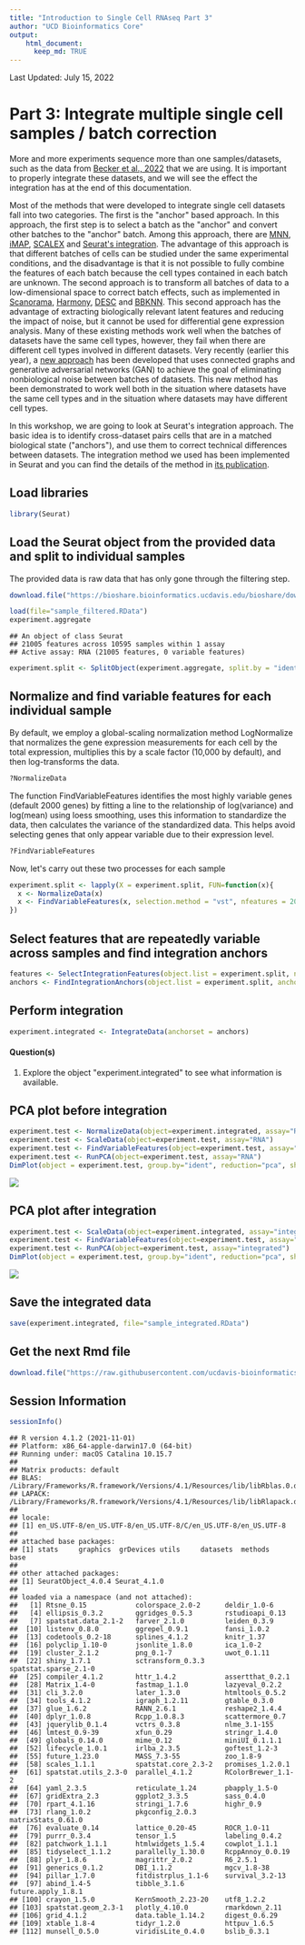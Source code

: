 ```yaml
---
title: "Introduction to Single Cell RNAseq Part 3"
author: "UCD Bioinformatics Core"
output:
    html_document:
      keep_md: TRUE
---
```



Last Updated: July 15, 2022

# Part 3: Integrate multiple single cell samples / batch correction

More and more experiments sequence more than one samples/datasets, such as the data from [Becker et al., 2022](https://www.nature.com/articles/s41588-022-01088-x) that we are using. It is important to properly integrate these datasets, and we will see the effect the integration has at the end of this documentation.

Most of the methods that were developed to integrate single cell datasets fall into two categories. The first is the "anchor" based approach. In this approach, the first step is to select a batch as the "anchor" and convert other batches to the "anchor" batch. Among this approach, there are [MNN](https://github.com/MarioniLab/MNN2017), [iMAP](https://github.com/Svvord/iMAP), [SCALEX](https://github.com/jsxlei/SCALEX) and [Seurat's integration](https://www.cell.com/cell/fulltext/S0092-8674(19)30559-8). The advantage of this approach is that different batches of cells can be studied under the same experimental conditions, and the disadvantage is that it is not possible to fully combine the features of each batch because the cell types contained in each batch are unknown. The second approach is to transform all batches of data to a low-dimensional space to correct batch effects, such as implemented in [Scanorama](https://github.com/brianhie/scanorama), [Harmony](https://github.com/immunogenomics/harmony), [DESC](https://www.nature.com/articles/s41467-020-15851-3) and [BBKNN](https://github.com/Teichlab/bbknn). This second approach has the advantage of extracting biologically relevant latent features and reducing the impact of noise, but it cannot be used for differential gene expression analysis. Many of these existing methods work well when the batches of datasets have the same cell types, however, they fail when there are different cell types involved in different datasets. Very recently (earlier this year), a [new approach](https://www.mdpi.com/1422-0067/23/4/2082) has been developed that uses connected graphs and generative adversarial networks (GAN) to achieve the goal of eliminating nonbiological noise between batches of datasets. This new method has been demonstrated to work well both in the situation where datasets have the same cell types and in the situation where datasets may have different cell types.


In this workshop, we are going to look at Seurat's integration approach. The basic idea is to identify cross-dataset pairs cells that are in a matched biological state ("anchors"), and use them to correct technical differences between datasets. The integration method we used has been implemented in Seurat and you can find the details of the method in [its publication](https://www.cell.com/cell/fulltext/S0092-8674(19)30559-8).


## Load libraries

```r
library(Seurat)
```

## Load the Seurat object from the provided data and split to individual samples

The provided data is raw data that has only gone through the filtering step.


```r
download.file("https://bioshare.bioinformatics.ucdavis.edu/bioshare/download/feb28v7lew62um4/sample_filtered.RData", "sample_filtered.RData")
```



```r
load(file="sample_filtered.RData")
experiment.aggregate
```

```
## An object of class Seurat 
## 21005 features across 10595 samples within 1 assay 
## Active assay: RNA (21005 features, 0 variable features)
```

```r
experiment.split <- SplitObject(experiment.aggregate, split.by = "ident")
```

## Normalize and find variable features for each individual sample

By default, we employ a global-scaling normalization method LogNormalize that normalizes the gene expression measurements for each cell by the total expression, multiplies this by a scale factor (10,000 by default), and then log-transforms the data.



```r
?NormalizeData
```

The function FindVariableFeatures identifies the most highly variable genes (default 2000 genes) by fitting a line to the relationship of log(variance) and log(mean) using loess smoothing, uses this information to standardize the data, then calculates the variance of the standardized data.  This helps avoid selecting genes that only appear variable due to their expression level.



```r
?FindVariableFeatures
```

Now, let's carry out these two processes for each sample



```r
experiment.split <- lapply(X = experiment.split, FUN=function(x){
  x <- NormalizeData(x)
  x <- FindVariableFeatures(x, selection.method = "vst", nfeatures = 20000)
})
```

## Select features that are repeatedly variable across samples and find integration anchors


```r
features <- SelectIntegrationFeatures(object.list = experiment.split, nfeatures = 10000)
anchors <- FindIntegrationAnchors(object.list = experiment.split, anchor.features = features)
```


## Perform integration


```r
experiment.integrated <- IntegrateData(anchorset = anchors)
```


#### Question(s)

1. Explore the object "experiment.integrated" to see what information is available.

## PCA plot before integration


```r
experiment.test <- NormalizeData(object=experiment.integrated, assay="RNA")
experiment.test <- ScaleData(object=experiment.test, assay="RNA")
experiment.test <- FindVariableFeatures(object=experiment.test, assay="RNA")
experiment.test <- RunPCA(object=experiment.test, assay="RNA")
DimPlot(object = experiment.test, group.by="ident", reduction="pca", shuffle=TRUE)
```

![](scRNA_Workshop-PART3_files/figure-html/unnamed-chunk-4-1.png)<!-- -->

## PCA plot after integration


```r
experiment.test <- ScaleData(object=experiment.integrated, assay="integrated")
experiment.test <- FindVariableFeatures(object=experiment.test, assay="integrated")
experiment.test <- RunPCA(object=experiment.test, assay="integrated")
DimPlot(object = experiment.test, group.by="ident", reduction="pca", shuffle=TRUE)
```

![](scRNA_Workshop-PART3_files/figure-html/unnamed-chunk-5-1.png)<!-- -->

## Save the integrated data


```r
save(experiment.integrated, file="sample_integrated.RData")
```

## Get the next Rmd file

```r
download.file("https://raw.githubusercontent.com/ucdavis-bioinformatics-training/2022-March-Single-Cell-RNA-Seq-Analysis/main/data_analysis/scRNA_Workshop-PART4.Rmd", "scRNA_Workshop-PART4.Rmd")
```

## Session Information

```r
sessionInfo()
```

```
## R version 4.1.2 (2021-11-01)
## Platform: x86_64-apple-darwin17.0 (64-bit)
## Running under: macOS Catalina 10.15.7
## 
## Matrix products: default
## BLAS:   /Library/Frameworks/R.framework/Versions/4.1/Resources/lib/libRblas.0.dylib
## LAPACK: /Library/Frameworks/R.framework/Versions/4.1/Resources/lib/libRlapack.dylib
## 
## locale:
## [1] en_US.UTF-8/en_US.UTF-8/en_US.UTF-8/C/en_US.UTF-8/en_US.UTF-8
## 
## attached base packages:
## [1] stats     graphics  grDevices utils     datasets  methods   base     
## 
## other attached packages:
## [1] SeuratObject_4.0.4 Seurat_4.1.0      
## 
## loaded via a namespace (and not attached):
##   [1] Rtsne_0.15            colorspace_2.0-2      deldir_1.0-6         
##   [4] ellipsis_0.3.2        ggridges_0.5.3        rstudioapi_0.13      
##   [7] spatstat.data_2.1-2   farver_2.1.0          leiden_0.3.9         
##  [10] listenv_0.8.0         ggrepel_0.9.1         fansi_1.0.2          
##  [13] codetools_0.2-18      splines_4.1.2         knitr_1.37           
##  [16] polyclip_1.10-0       jsonlite_1.8.0        ica_1.0-2            
##  [19] cluster_2.1.2         png_0.1-7             uwot_0.1.11          
##  [22] shiny_1.7.1           sctransform_0.3.3     spatstat.sparse_2.1-0
##  [25] compiler_4.1.2        httr_1.4.2            assertthat_0.2.1     
##  [28] Matrix_1.4-0          fastmap_1.1.0         lazyeval_0.2.2       
##  [31] cli_3.2.0             later_1.3.0           htmltools_0.5.2      
##  [34] tools_4.1.2           igraph_1.2.11         gtable_0.3.0         
##  [37] glue_1.6.2            RANN_2.6.1            reshape2_1.4.4       
##  [40] dplyr_1.0.8           Rcpp_1.0.8.3          scattermore_0.7      
##  [43] jquerylib_0.1.4       vctrs_0.3.8           nlme_3.1-155         
##  [46] lmtest_0.9-39         xfun_0.29             stringr_1.4.0        
##  [49] globals_0.14.0        mime_0.12             miniUI_0.1.1.1       
##  [52] lifecycle_1.0.1       irlba_2.3.5           goftest_1.2-3        
##  [55] future_1.23.0         MASS_7.3-55           zoo_1.8-9            
##  [58] scales_1.1.1          spatstat.core_2.3-2   promises_1.2.0.1     
##  [61] spatstat.utils_2.3-0  parallel_4.1.2        RColorBrewer_1.1-2   
##  [64] yaml_2.3.5            reticulate_1.24       pbapply_1.5-0        
##  [67] gridExtra_2.3         ggplot2_3.3.5         sass_0.4.0           
##  [70] rpart_4.1.16          stringi_1.7.6         highr_0.9            
##  [73] rlang_1.0.2           pkgconfig_2.0.3       matrixStats_0.61.0   
##  [76] evaluate_0.14         lattice_0.20-45       ROCR_1.0-11          
##  [79] purrr_0.3.4           tensor_1.5            labeling_0.4.2       
##  [82] patchwork_1.1.1       htmlwidgets_1.5.4     cowplot_1.1.1        
##  [85] tidyselect_1.1.2      parallelly_1.30.0     RcppAnnoy_0.0.19     
##  [88] plyr_1.8.6            magrittr_2.0.2        R6_2.5.1             
##  [91] generics_0.1.2        DBI_1.1.2             mgcv_1.8-38          
##  [94] pillar_1.7.0          fitdistrplus_1.1-6    survival_3.2-13      
##  [97] abind_1.4-5           tibble_3.1.6          future.apply_1.8.1   
## [100] crayon_1.5.0          KernSmooth_2.23-20    utf8_1.2.2           
## [103] spatstat.geom_2.3-1   plotly_4.10.0         rmarkdown_2.11       
## [106] grid_4.1.2            data.table_1.14.2     digest_0.6.29        
## [109] xtable_1.8-4          tidyr_1.2.0           httpuv_1.6.5         
## [112] munsell_0.5.0         viridisLite_0.4.0     bslib_0.3.1
```
